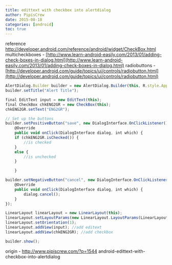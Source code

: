 ```yaml
---
title: edittext with checkbox into alertdialog
author: PipisCrew
date: 2015-08-18
categories: [android]
toc: true
---
```


reference 
http://developer.android.com/reference/android/widget/CheckBox.html
multicheckboxes - [http://www.learn-android-easily.com/2013/01/adding-check-boxes-in-dialog.html](http://www.learn-android-easily.com/2013/01/adding-check-boxes-in-dialog.html)
radiobuttons - [http://developer.android.com/guide/topics/ui/controls/radiobutton.html](http://developer.android.com/guide/topics/ui/controls/radiobutton.html)

```js
AlertDialog.Builder builder = new AlertDialog.Builder(this, R.style.AppBaseTheme);
builder.setTitle("Alert Title");

final EditText input = new EditText(this);
final CheckBox chkENG2GR = new CheckBox(this);
chkENG2GR.setText("ENG2GR");

// Set up the buttons
builder.setPositiveButton("save", new DialogInterface.OnClickListener() {
	@Override
	public void onClick(DialogInterface dialog, int which) {
	if (chkENG2GR.isChecked()) {
		//is checked
	}
	else {
		//is unchecked
	}

	}

builder.setNegativeButton("cancel", new DialogInterface.OnClickListener() {
	@Override
	public void onClick(DialogInterface dialog, int which) {
		dialog.cancel();
	}
});

LinearLayout linearLayout = new LinearLayout(this);
linearLayout.setLayoutParams(new LinearLayout.LayoutParams(LinearLayout.LayoutParams.FILL_PARENT, LinearLayout.LayoutParams.FILL_PARENT));
linearLayout.setOrientation(1);
linearLayout.addView(input); //add editext
linearLayout.addView(chkENG2GR); //add checkbox

builder.show();
```

origin - http://www.pipiscrew.com/?p=1544 android-edittext-with-checkbox-into-alertdialog